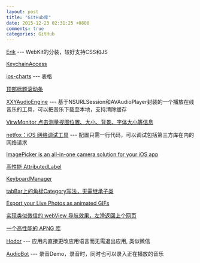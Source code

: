 ```yaml
---
layout: post
title: "GitHub库"
date: 2015-12-23 02:31:25 +0800
comments: true
categories: GitHub 
---
```


[Erik](https://github.com/phimage/Erik) ---  WebKit的分装，较好支持CSS和JS

[KeychainAccess](https://github.com/kishikawakatsumi/KeychainAccess)

[ios-charts](https://github.com/danielgindi/ios-charts) ---   表格

[顶部标题滚动条](http://www.jianshu.com/p/b45655e23a42)

[XXYAudioEngine](https://github.com/xxycode/XXYAudioEngine) --- 基于NSURLSession和AVAudioPlayer封装的一个播放在线音乐的工具，可以把音乐下载至本地，支持清除缓存

[VirwMonitor 点击测量视图位置、大小、背景、字体大小等信息](https://github.com/daisuke0131/ViewMonitor)

[netfox：iOS 网络调试工具](https://github.com/kasketis/netfox) --- 配置只需一行代码，可以调试包括第三方库在内的网络请求

[ImagePicker is an all-in-one camera solution for your iOS app](https://github.com/hyperoslo/ImagePicker)

[高性能 AttributedLabel](https://github.com/KyoheiG3/AttributedLabel)

[KeyboardManager](https://github.com/hackiftekhar/IQKeyboardManager)

[tabBar上的角标Category写法，无需继承子类](https://github.com/DeveloperLx/LxTabBadgePoint)

[Export your Live Photos as animated GIFs](https://github.com/neonichu/LiveGIFs)

[实现类似微信的 webView 导航效果，左滑返回上个网页](https://github.com/Roxasora/RxWebViewController)

[一个高性能的 APNG 库](https://github.com/onevcat/APNGKit)

[Hodor](https://github.com/Aufree/Hodor?hmsr=toutiao.io&utm_medium=toutiao.io&utm_source=toutiao.io) --- 应用内直接更改应用语言而无需退出应用, 类似微信

[AudioBot](https://github.com/nixzhu/AudioBot) --- 录音Demo，录音时，同时也可以录入正在播放的音乐